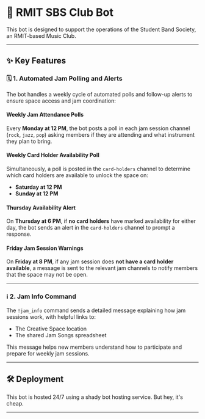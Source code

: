 # 🎵 RMIT SBS Club Bot

This bot is designed to support the operations of the Student Band Society, an RMIT-based Music Club. 

---

## ✨ Key Features

### 🗓️ 1. Automated Jam Polling and Alerts

The bot handles a weekly cycle of automated polls and follow-up alerts to ensure space access and jam coordination:

#### Weekly Jam Attendance Polls
Every **Monday at 12 PM**, the bot posts a poll in each jam session channel (`rock`, `jazz`, `pop`) asking members if they are attending and what instrument they plan to bring.

#### Weekly Card Holder Availability Poll
Simultaneously, a poll is posted in the `card-holders` channel to determine which card holders are available to unlock the space on:
- **Saturday at 12 PM**
- **Sunday at 12 PM**

#### Thursday Availability Alert
On **Thursday at 6 PM**, if **no card holders** have marked availability for either day, the bot sends an alert in the `card-holders` channel to prompt a response.

#### Friday Jam Session Warnings
On **Friday at 8 PM**, if any jam session does **not have a card holder available**, a message is sent to the relevant jam channels to notify members that the space may not be open.

---

### ℹ️ 2. Jam Info Command

The `!jam_info` command sends a detailed message explaining how jam sessions work, with helpful links to:
- The Creative Space location
- The shared Jam Songs spreadsheet

This message helps new members understand how to participate and prepare for weekly jam sessions.

---

## 🛠 Deployment

This bot is hosted 24/7 using a shady bot hosting service. But hey, it's cheap.

---
